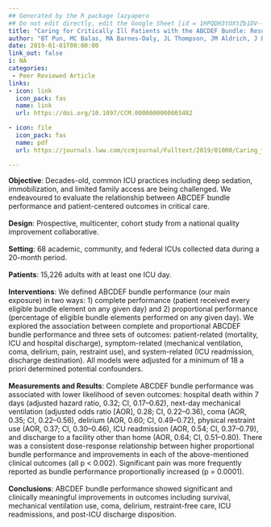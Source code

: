 ```yaml
---
## Generated by the R package lazyapero
## Do not edit directly, edit the Google Sheet [id = 1HPQDH3tOXtZb1DV--8wR9CKAzUz5aywWc2vM3OQ5SrU]
title: "Caring for Critically Ill Patients with the ABCDEF Bundle: Results of the ICU Liberation Collaborative in Over 15,000 Adults"
author: "BT Pun, MC Balas, MA Barnes-Daly, JL Thompson, JM Aldrich, J Barr, D Byrum, SS Carson, JW Devlin, HJ Engel, CL Esbrook, KD Hargett, LRRT Harmon, C Hielsberg, JC Jackson, TL Kelly, V Kumar, L Millner, A Morse, CS Perme, PJ Posa, KA Puntillo, WD Schweickert, JL Stollings, A Tan, **L D'Agostino McGowan**, EW Ely"
date: 2019-01-01T00:00:00
link_out: false
i: NA
categories:
 - Peer Reviewed Article
links:
- icon: link
  icon_pack: fas
  name: link
  url: https://doi.org/10.1097/CCM.0000000000003482

- icon: file
  icon_pack: fas
  name: pdf
  url: https://journals.lww.com/ccmjournal/Fulltext/2019/01000/Caring_for_Critically_Ill_Patients_with_the_ABCDEF.2.aspx#pdf-link

---
```


**Objective**: Decades-old, common ICU practices including deep sedation, immobilization, and limited family access are being challenged. We endeavoured to evaluate the relationship between ABCDEF bundle performance and patient-centered outcomes in critical care.<br><br>**Design**: Prospective, multicenter, cohort study from a national quality improvement collaborative.<br><br>**Setting**: 68 academic, community, and federal ICUs collected data during a 20-month period.<br><br>**Patients**: 15,226 adults with at least one ICU day.<br><br>**Interventions**: We defined ABCDEF bundle performance (our main exposure) in two ways: 1) complete performance (patient received every eligible bundle element on any given day) and 2) proportional performance (percentage of eligible bundle elements performed on any given day). We explored the association between complete and proportional ABCDEF bundle performance and three sets of outcomes: patient-related (mortality, ICU and hospital discharge), symptom-related (mechanical ventilation, coma, delirium, pain, restraint use), and system-related (ICU readmission, discharge destination). All models were adjusted for a minimum of 18 a priori determined potential confounders.<br><br>**Measurements and Results**: Complete ABCDEF bundle performance was associated with lower likelihood of seven outcomes: hospital death within 7 days (adjusted hazard ratio, 0.32; CI, 0.17–0.62), next-day mechanical ventilation (adjusted odds ratio [AOR], 0.28; CI, 0.22–0.36), coma (AOR, 0.35; CI, 0.22–0.56), delirium (AOR, 0.60; CI, 0.49–0.72), physical restraint use (AOR, 0.37; CI, 0.30–0.46), ICU readmission (AOR, 0.54; CI, 0.37–0.79), and discharge to a facility other than home (AOR, 0.64; CI, 0.51–0.80). There was a consistent dose-response relationship between higher proportional bundle performance and improvements in each of the above-mentioned clinical outcomes (all p < 0.002). Significant pain was more frequently reported as bundle performance proportionally increased (p = 0.0001).<br><br>**Conclusions**: ABCDEF bundle performance showed significant and clinically meaningful improvements in outcomes including survival, mechanical ventilation use, coma, delirium, restraint-free care, ICU readmissions, and post-ICU discharge disposition.

